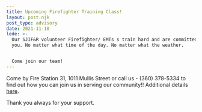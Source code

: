```yaml
---
title: Upcoming Firefighter Training Class!
layout: post.njk
post_type: advisory
date: 2021-11-10
lede: >-
  Our SJIF&R volunteer Firefighter/ EMTs s train hard and are committed to serve
  you. No matter what time of the day. No matter what the weather.


  Come join our team!
---
```

Come by Fire Station 31, 1011 Mullis Street or call us - (360) 378-5334 to find out how you can join us in serving our community!!  Additional details [here](https://sjifire.netlify.app/blog/2021-11-10-become-a-volunteer-emergency-responder-with-san-juan-island-fire-and-rescue/).

Thank you always for your support.